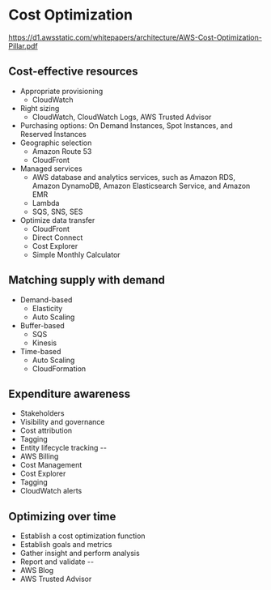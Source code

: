 # Cost Optimization
https://d1.awsstatic.com/whitepapers/architecture/AWS-Cost-Optimization-Pillar.pdf

## Cost-effective resources
- Appropriate provisioning
  - CloudWatch
- Right sizing
  - CloudWatch, CloudWatch Logs, AWS Trusted Advisor
- Purchasing options: On Demand Instances, Spot Instances, and Reserved Instances
- Geographic selection
  - Amazon Route 53
  - CloudFront
- Managed services
  - AWS database and analytics services, such as Amazon RDS, Amazon DynamoDB, Amazon Elasticsearch Service, and Amazon EMR
  - Lambda
  - SQS, SNS, SES
- Optimize data transfer
  - CloudFront
  - Direct Connect
  - Cost Explorer
  -  Simple Monthly Calculator

## Matching supply with demand
- Demand-based
  - Elasticity
  - Auto Scaling
- Buffer-based
  - SQS
  - Kinesis
- Time-based
  - Auto Scaling
  - CloudFormation

## Expenditure awareness
- Stakeholders
- Visibility and governance
- Cost attribution
- Tagging
- Entity lifecycle tracking
--
- AWS Billing
- Cost Management
- Cost Explorer
- Tagging
- CloudWatch alerts

## Optimizing over time
- Establish a cost optimization function
- Establish goals and metrics
- Gather insight and perform analysis
- Report and validate
--
- AWS Blog
- AWS Trusted Advisor
